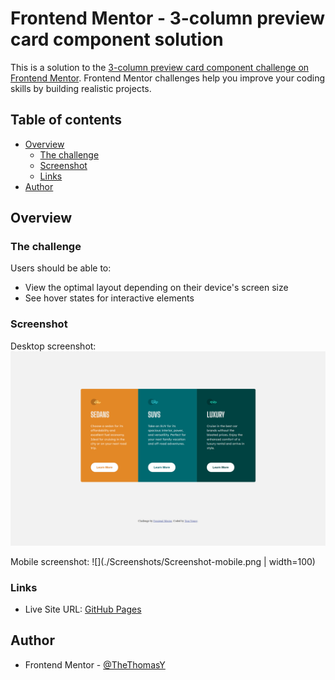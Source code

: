 # Frontend Mentor - 3-column preview card component solution

This is a solution to the [3-column preview card component challenge on Frontend Mentor](https://www.frontendmentor.io/challenges/3column-preview-card-component-pH92eAR2-). Frontend Mentor challenges help you improve your coding skills by building realistic projects.

## Table of contents

- [Overview](#overview)
  - [The challenge](#the-challenge)
  - [Screenshot](#screenshot)
  - [Links](#links)
- [Author](#author)

## Overview

### The challenge

Users should be able to:

- View the optimal layout depending on their device's screen size
- See hover states for interactive elements

### Screenshot

Desktop screenshot:
![](./Screenshots/screenshot-desktop.png)

Mobile screenshot:
![](./Screenshots/Screenshot-mobile.png | width=100)

### Links

<!-- - Solution URL: [Add solution URL here](https://your-solution-url.com) -->

- Live Site URL: [GitHub Pages](https://thethomasy.github.io/3ColumnCard-FrontEndMentor/)

## Author

- Frontend Mentor - [@TheThomasY](https://www.frontendmentor.io/profile/TheThomasY)
